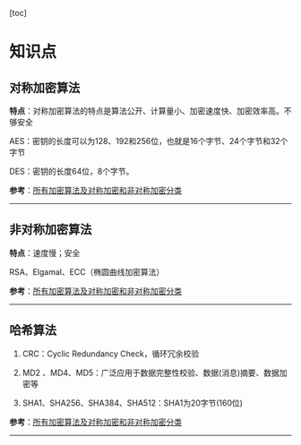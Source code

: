 [toc]

# 知识点

## 对称加密算法

**特点**：对称加密算法的特点是算法公开、计算量小、加密速度快、加密效率高。不够安全

AES：密钥的长度可以为128、192和256位，也就是16个字节、24个字节和32个字节

DES：密钥的长度64位，8个字节。

**参考**：[所有加密算法及对称加密和非对称加密分类](https://www.cnblogs.com/barrywxx/p/8570735.html)

---

## 非对称加密算法

**特点**：速度慢；安全

RSA、Elgamal、ECC（椭圆曲线加密算法）

**参考**：[所有加密算法及对称加密和非对称加密分类](https://www.cnblogs.com/barrywxx/p/8570735.html)

---

## 哈希算法

1. CRC：Cyclic Redundancy Check，循环冗余校验

2. MD2 、MD4、MD5：广泛应用于数据完整性校验、数据(消息)摘要、数据加密等

3. SHA1、SHA256、SHA384、SHA512：SHA1为20字节(160位)

**参考**：[所有加密算法及对称加密和非对称加密分类](https://www.cnblogs.com/barrywxx/p/8570735.html)

---
